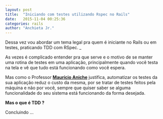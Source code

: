 ```yaml
---
layout: post
title:  "Iniciando com testes utilizando Rspec no Rails"
date:   2015-11-04 00:25:36
categories: rails
author: "Anchieta Jr."
---
```


Dessa vez vou abordar um tema legal pra quem é iniciante no Rails ou em testes, praticando TDD com RSpec. *_*

As vezes é complicado entender pra que serve e o motivo de se manter uma rotina de testes em uma aplicação, principalmente quando você testa na tela e vê que tudo está funcionando como você espera.

Mas como o Professor **[Maurício Aniche](https://github.com/mauricioaniche)** justifica, automatizar os testes da sua aplicação reduz o custo da mesma, por se tratar de testes feitos pela máquina e não por você, sempre que quiser saber se alguma funcionalidade do seu sistema está funcionando da forma desejada.

**Mas o que é TDD ?**

Concluindo ...



